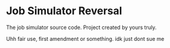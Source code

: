 # Job Simulator Reversal
The job simulator source code. Project created by yours truly.

Uhh fair use, first amendment or something. idk just dont sue me